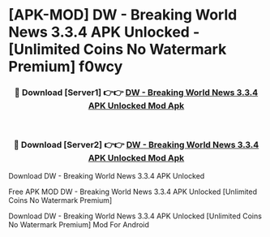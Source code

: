 # [APK-MOD] DW - Breaking World News 3.3.4 APK Unlocked - [Unlimited Coins No Watermark Premium] f0wcy



<div align="center">
<h3>🔴 Download [Server1] 👉👉 <a href="https://momento.my/?title=DW_-_Breaking_World_News_3.3.4_APK_Unlocked">DW - Breaking World News 3.3.4 APK Unlocked Mod Apk</a></h3><br>

<h3>🔴 Download [Server2] 👉👉 <a href="https://momento.my/?title=DW_-_Breaking_World_News_3.3.4_APK_Unlocked">DW - Breaking World News 3.3.4 APK Unlocked Mod Apk</a></h3>
</div>



Download DW - Breaking World News 3.3.4 APK Unlocked 

Free APK MOD DW - Breaking World News 3.3.4 APK Unlocked [Unlimited Coins No Watermark Premium]

Download DW - Breaking World News 3.3.4 APK Unlocked [Unlimited Coins No Watermark Premium] Mod For Android
